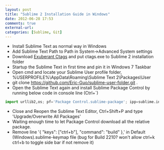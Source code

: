 ```yaml
---
layout: post
title: "Sublime 2 Installation Guide in Windows"
date: 2012-06-28 17:53
comments: true
external-url:
categories: [Sublime, Git]
---
```

* Install Sublime Text as normal way in Windows
* Add Sublime Text Path to Path in System->Advanced System settings
* Download [Exuberant Ctags](http://ctags.sourceforge.net/) and put ctags.exe to Sublime 2 installation folder
* Startup the Sublime Text in first time and pin it in Windows 7 Taskbar
* Open cmd and locate your Sublime User profile folder, %USERPROFILE%\AppData\Roaming\Sublime Text 2\Packages\User
* git clone https://github.com/Eric-Guo/sublime-user-folder.git .
* Open the Sublime Text again and install Sublime Package Control by running below code in console line (Ctrl+`)

```python
import urllib2,os; pf='Package Control.sublime-package'; ipp=sublime.installed_packages_path(); os.makedirs(ipp) if not os.path.exists(ipp) else None; urllib2.install_opener(urllib2.build_opener(urllib2.ProxyHandler())); open(os.path.join(ipp,pf),'wb').write(urllib2.urlopen('http://sublime.wbond.net/'+pf.replace(' ','%20')).read()); print 'Please restart Sublime Text to finish installation'
```

* Close and Reopen the Sublime Text Editor, Ctrl+Shift+P and type 'Upgrade/Overwrite All Packages'
* Waiting enough time to let Package Control download all the relative package.
* Remove line '{ "keys": ["ctrl+b"], "command": "build" },' in Default (Windows).sublime-keymap file (bug for Build 2210? won't allow ctrl+k ctrl+b to toggle side bar if not remove it)